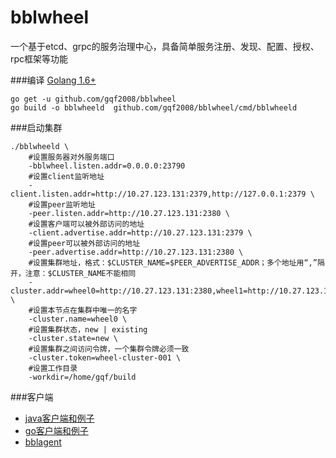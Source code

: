 # bblwheel
一个基于etcd、grpc的服务治理中心，具备简单服务注册、发现、配置、授权、rpc框架等功能

###编译
[Golang 1.6+](https://golang.org/dl/)
	
	go get -u github.com/gqf2008/bblwheel
	go build -o bblwheeld  github.com/gqf2008/bblwheel/cmd/bblwheeld

###启动集群

	./bblwheeld \
		#设置服务器对外服务端口
	    -bblwheel.listen.addr=0.0.0.0:23790
		#设置client监听地址
		-client.listen.addr=http://10.27.123.131:2379,http://127.0.0.1:2379 \
		#设置peer监听地址
		-peer.listen.addr=http://10.27.123.131:2380 \
		#设置客户端可以被外部访问的地址
		-client.advertise.addr=http://10.27.123.131:2379 \
		#设置peer可以被外部访问的地址
		-peer.advertise.addr=http://10.27.123.131:2380 \
		#设置集群地址，格式：$CLUSTER_NAME=$PEER_ADVERTISE_ADDR；多个地址用“,”隔开，注意：$CLUSTER_NAME不能相同
		-cluster.addr=wheel0=http://10.27.123.131:2380,wheel1=http://10.27.123.161:2380 \
		#设置本节点在集群中唯一的名字
		-cluster.name=wheel0 \
		#设置集群状态，new | existing
		-cluster.state=new \
		#设置集群之间访问令牌，一个集群令牌必须一致
		-cluster.token=wheel-cluster-001 \
		#设置工作目录
		-workdir=/home/gqf/build

###客户端
- [java客户端和例子](https://github.com/gqf2008/bblwheel-java)
- [go客户端和例子](https://github.com/gqf2008/bblwheel/tree/master/client)
- [bblagent](https://github.com/gqf2008/bblwheel/tree/master/cmd/bblagent)
